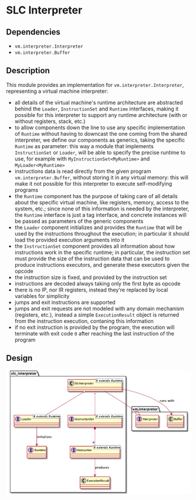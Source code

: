 # SLC Interpreter

## Dependencies
- `vm.interpreter.Interpreter`
- `vm.interpreter.Buffer`

## Description

This module provides an implementation for `vm.interpreter.Interpreter`, representing a virtual machine interpreter:
- all details of the virtual machine's runtime architecture are abstracted behind the `Loader`, `InstructionSet` and `Runtime` interfaces, making it possible for this interpreter to support any runtime architecture (with or without registers, stack, etc.)
- to allow components down the line to use any specific implementation of `Runtime` without having to downcast the one coming from the shared interpreter, we define our components as generics, taking the specific `Runtime` as parameter: this way a module that implements `InstructionSet` or `Loader`, will be able to specify the precise runtime to use, for example with `MyInstructionSet<MyRuntime>` and `MyLoader<MyRuntime>`
- instructions data is read directly from the given program `vm.interpreter.Buffer`, without storing it in any virtual memory: this will make it not possible for this interpreter to execute self-modifying programs
- the `Runtime` component has the purpose of taking care of all details about the specific virtual machine, like registers, memory, access to the system, etc.; since none of this information is needed by the interpreter, the `Runtime` interface is just a tag interface, and concrete instances will be passed as parameters of the generic components
- the `Loader` component initializes and provides the `Runtime` that will be used by the instructions throughout the execution; in particular it should load the provided execution arguments into it
- the `InstructionSet` component provides all information about how instructions work in the specific runtime; in particular, the instruction set must provide the size of the instruction data that can be used to produce instructions executors, and generate these executors given the opcode
- the instruction size is fixed, and provided by the instruction set
- instructions are decoded always taking only the first byte as opcode
- there is no IP, nor IR registers, instead they're replaced by local variables for simplicity
- jumps and exit instructions are supported
- jumps and exit requests are not modeled with any domain mechanism (registers, etc.), instead a simple `ExecutionResult` object is returned from the instruction execution, contaning this information
- if no exit instruction is provided by the program, the execution will terminate with exit code `0` after reaching the last instruction of the program

## Design

![SLC Interpreter design](slc_interpreter_design.png)
